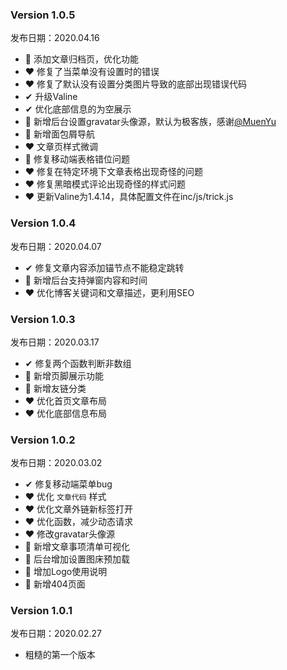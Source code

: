 ### Version 1.0.5

发布日期：2020.04.16
- 🎁 添加文章归档页，优化功能
- ❤ 修复了当菜单没有设置时的错误
- ❤ 修复了默认没有设置分类图片导致的底部出现错误代码
- ✔ 升级Valine
- ✔ 优化底部信息的为空展示
- 🎁 新增后台设置gravatar头像源，默认为极客族，感谢[@MuenYu](https://github.com/MuenYu)
- 🎁 新增面包屑导航
- ❤ 文章页样式微调
- 📌 修复移动端表格错位问题
- ❤ 修复在特定环境下文章表格出现奇怪的问题
- ❤ 修复黑暗模式评论出现奇怪的样式问题
- ❤ 更新Valine为1.4.14，具体配置文件在inc/js/trick.js

### Version 1.0.4

发布日期：2020.04.07

- ✔ 修复文章内容添加锚节点不能稳定跳转
- 🎁 新增后台支持弹窗内容和时间
- ❤ 优化博客关键词和文章描述，更利用SEO

### Version 1.0.3

发布日期：2020.03.17

- ✔ 修复两个函数判断非数组
- 🎁 新增页脚展示功能
- 🎁 新增友链分类
- ❤ 优化首页文章布局
- ❤ 优化底部信息布局

### Version 1.0.2

发布日期：2020.03.02

- ✔ 修复移动端菜单bug
- ❤ 优化 `文章代码` 样式
- ❤ 优化文章外链新标签打开
- ❤ 优化函数，减少动态请求
- ❤ 修改gravatar头像源
- 🎁 新增文章事项清单可视化
- 🎁 后台增加设置图床预加载
- 🎁 增加Logo使用说明
- 🎁 新增404页面

### Version 1.0.1

发布日期：2020.02.27

- 粗糙的第一个版本